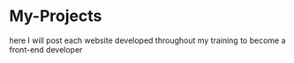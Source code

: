 # My-Projects
here I will post each website developed throughout my training to become a front-end developer
